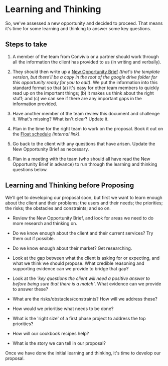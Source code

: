 # Learning and Thinking

So, we've assessed a new opportunity and decided to proceed. That means it's time for some learning and thinking to answer some key questions.

## Steps to take

1. A member of the team from Convivio or a partner should work through all the information the client has provided to us \(in writing and verbally\).

2. They should then write up a [New Opportunity Brief](https://docs.google.com/document/d/1_10cfMeMU-NlqYnKUjdjs5lmgfe3qBCEFwosYkQID5s/edit#heading=h.ehi1utb0s9ar) _\(that's the template version, but there'll be a copy in the root of the google drive folder for this opportunity ready for you to edit\)_. We put the information into this standard format so that \(a\) it's easy for other team members to quickly read up on the important things; \(b\) it makes us think about the right stuff; and \(c\) we can see if there are any important gaps in the information provided.

3. Have another member of the team review this document and challenge it. What's missing? What isn't clear? Update it.

4. Plan in the time for the right team to work on the proposal. Book it out on the [Float schedule](https://convivio.float.com/) _\(internal link\)_.

5. Go back to the client with any questions that have arisen. Update the New Opportunity Brief as necessary.
6. Plan in a meeting with the team \(who should all have read the New Opportunity Brief in advance\) to run through the learning and thinking questions below.

## Learning and Thinking before Proposing

We'll get to developing our proposal soon, but first we want to learn enough about the client and their problems; the users and their needs; the priorities; the risks; the obstacles and constraints; and so on.

* Review the New Opportunity Brief, and look for areas we need to do more research and thinking on.

* Do we know enough about the client and their current services? Try them out if possible.

* Do we know enough about their market? Get researching.

* Look at the gap between what the client is asking for or expecting, and what we think we should propose. What credible reasoning and supporting evidence can we provide to bridge that gap?

* Look at the _'key questions the client will need a positive answer to before being sure that there is a match'_. What evidence can we provide to answer these?

* What are the risks\/obstacles\/constraints? How will we address these?

* How would we prioritise what needs to be done?

* What is the 'right size' of a first phase project to address the top priorities?
* How will our cookbook recipes help?
* What is the story we can tell in our proposal?

Once we have done the initial learning and thinking, it's time to develop our proposal.

